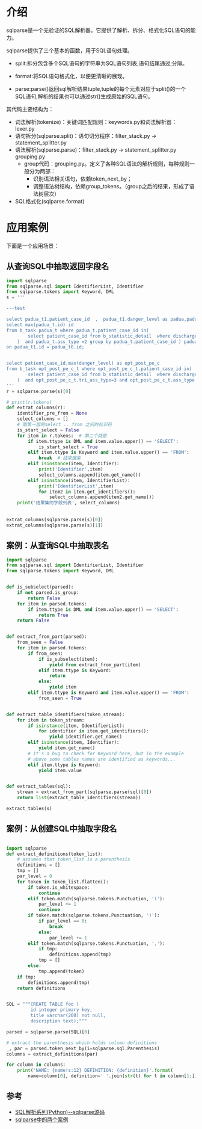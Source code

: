 # 介绍
sqlparse是一个无验证的SQL解析器。它提供了解析、拆分、格式化SQL语句的能力。

sqlparse提供了三个基本的函数，用于SQL语句处理。

- split:拆分包含多个SQL语句的字符串为SQL语句列表,语句结尾通过;分隔。

- format:将SQL语句格式化，以便更清晰的展现。

- parse:parse()返回sql解析结果tuple,tuple的每个元素对应于split()的一个SQL语句,解析的结果也可以通过str()生成原始的SQL语句。

其代码主要结构为：

- 词法解析(tokenize)：关键词匹配规则：keywords.py和词法解析器：lexer.py
- 语句拆分(sqlparse.split)：语句切分程序：filter_stack.py -> statement_splitter.py
- 语法解析(sqlparse.parse)：filter_stack.py -> statement_splitter.py grouping.py
    - group代码：grouping.py。定义了各种SQL语法的解析规则，每种规则一般分为两部：
        - 识别语法相关语句，依赖token_next_by；
        - 调整语法树结构，依赖group_tokens。（group之后的结果，形成了语法树层次）
- SQL格式化(sqlparse.format)

# 应用案例
下面是一个应用场景：

## 从查询SQL中抽取返回字段名



```python
import sqlparse
from sqlparse.sql import IdentifierList, Identifier
from sqlparse.tokens import Keyword, DML
s = '''

---test 

select padua_t1.patient_case_id  ,  padua_t1.danger_level as padua,padua_t1.danger_level as padua2 from b_task padua_t1 join( 
select max(padua_t.id) id  
from b_task padua_t where padua_t.patient_case_id in(
        select patient_case_id from b_statistic_detail  where discharge_time is null  -- 在院病人
    )  and padua_t.ass_type =2 group by padua_t.patient_case_id ) padua_t0
on padua_t1.id = padua_t0.id;


select patient_case_id,max(danger_level) as opt_post_pe_c
from b_task opt_post_pe_c_t where opt_post_pe_c_t.patient_case_id in(
        select patient_case_id from b_statistic_detail  where discharge_time is null  -- 在院病人
    )  and opt_post_pe_c_t.tri_ass_type=3 and opt_post_pe_c_t.ass_type IN(16) and opt_post_pe_c_t.status and opt_post_pe_c_t.status = 2 group by opt_post_pe_c_t.patient_case_id 
'''
r = sqlparse.parse(s)[0]

# print(r.tokens)
def extrat_columns(r):
    identifier_pre_from = None
    select_columns = []
    # 取第一层的select .. from 之间的标识符
    is_start_select = False
    for item in r.tokens:  # 第二个就是
        if item.ttype is DML and item.value.upper() == 'SELECT':
            is_start_select = True
        elif item.ttype is Keyword and item.value.upper() == 'FROM':
            break  # 结束搜索
        elif isinstance(item, Identifier):
            print('Identifier',item)
            select_columns.append(item.get_name())
        elif isinstance(item, IdentifierList):
            print('IdentifierList',item)
            for item2 in item.get_identifiers():
                select_columns.append(item2.get_name())
    print('结果集的字段列表', select_columns)    
                
    
extrat_columns(sqlparse.parse(s)[0])    
extrat_columns(sqlparse.parse(s)[1])    
```

## 案例：从查询SQL中抽取表名

```python
import sqlparse
from sqlparse.sql import IdentifierList, Identifier
from sqlparse.tokens import Keyword, DML


def is_subselect(parsed):
    if not parsed.is_group:
        return False
    for item in parsed.tokens:
        if item.ttype is DML and item.value.upper() == 'SELECT':
            return True
    return False


def extract_from_part(parsed):
    from_seen = False
    for item in parsed.tokens:
        if from_seen:
            if is_subselect(item):
                yield from extract_from_part(item)
            elif item.ttype is Keyword:
                return
            else:
                yield item
        elif item.ttype is Keyword and item.value.upper() == 'FROM':
            from_seen = True


def extract_table_identifiers(token_stream):
    for item in token_stream:
        if isinstance(item, IdentifierList):
            for identifier in item.get_identifiers():
                yield identifier.get_name()
        elif isinstance(item, Identifier):
            yield item.get_name()
        # It's a bug to check for Keyword here, but in the example
        # above some tables names are identified as keywords...
        elif item.ttype is Keyword:
            yield item.value


def extract_tables(sql):
    stream = extract_from_part(sqlparse.parse(sql)[0])
    return list(extract_table_identifiers(stream))

extract_tables(s)
```
## 案例：从创建SQL中抽取字段名
```python

import sqlparse
def extract_definitions(token_list):
    # assumes that token_list is a parenthesis
    definitions = []
    tmp = []
    par_level = 0
    for token in token_list.flatten():
        if token.is_whitespace:
            continue
        elif token.match(sqlparse.tokens.Punctuation, '('):
            par_level += 1
            continue
        if token.match(sqlparse.tokens.Punctuation, ')'):
            if par_level == 0:
                break
            else:
                par_level += 1
        elif token.match(sqlparse.tokens.Punctuation, ','):
            if tmp:
                definitions.append(tmp)
            tmp = []
        else:
            tmp.append(token)
    if tmp:
        definitions.append(tmp)
    return definitions


SQL = """CREATE TABLE foo (
         id integer primary key,
         title varchar(200) not null,
         description text);"""

parsed = sqlparse.parse(SQL)[0]

# extract the parenthesis which holds column definitions
_, par = parsed.token_next_by(i=sqlparse.sql.Parenthesis)
columns = extract_definitions(par)

for column in columns:
    print('NAME: {name!s:12} DEFINITION: {definition}'.format(
        name=column[0], definition=' '.join(str(t) for t in column[1:])))
```


## 参考
- [SQL解析系列(Python)--sqlparse源码](https://zhuanlan.zhihu.com/p/279297051) 
- [sqlparse中的两个案例](https://github.com/andialbrecht/sqlparse/tree/master/examples)
